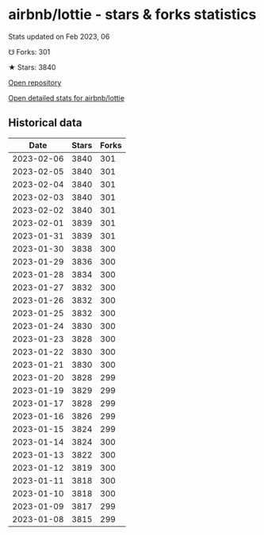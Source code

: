 # airbnb/lottie - stars & forks statistics

Stats updated on Feb 2023, 06

☋ Forks: 301

★ Stars: 3840

[Open repository](https://github.com/airbnb/lottie)

[Open detailed stats for airbnb/lottie](https://reviewgithub.com/rep/airbnb/lottie)

## Historical data
| Date | Stars | Forks |
|------|-------|-------|
| 2023-02-06 | 3840 | 301 | 
| 2023-02-05 | 3840 | 301 | 
| 2023-02-04 | 3840 | 301 | 
| 2023-02-03 | 3840 | 301 | 
| 2023-02-02 | 3840 | 301 | 
| 2023-02-01 | 3839 | 301 | 
| 2023-01-31 | 3839 | 301 | 
| 2023-01-30 | 3838 | 300 | 
| 2023-01-29 | 3836 | 300 | 
| 2023-01-28 | 3834 | 300 | 
| 2023-01-27 | 3832 | 300 | 
| 2023-01-26 | 3832 | 300 | 
| 2023-01-25 | 3832 | 300 | 
| 2023-01-24 | 3830 | 300 | 
| 2023-01-23 | 3828 | 300 | 
| 2023-01-22 | 3830 | 300 | 
| 2023-01-21 | 3830 | 300 | 
| 2023-01-20 | 3828 | 299 | 
| 2023-01-19 | 3829 | 299 | 
| 2023-01-17 | 3828 | 299 | 
| 2023-01-16 | 3826 | 299 | 
| 2023-01-15 | 3824 | 299 | 
| 2023-01-14 | 3824 | 300 | 
| 2023-01-13 | 3822 | 300 | 
| 2023-01-12 | 3819 | 300 | 
| 2023-01-11 | 3818 | 300 | 
| 2023-01-10 | 3818 | 300 | 
| 2023-01-09 | 3817 | 299 | 
| 2023-01-08 | 3815 | 299 | 

